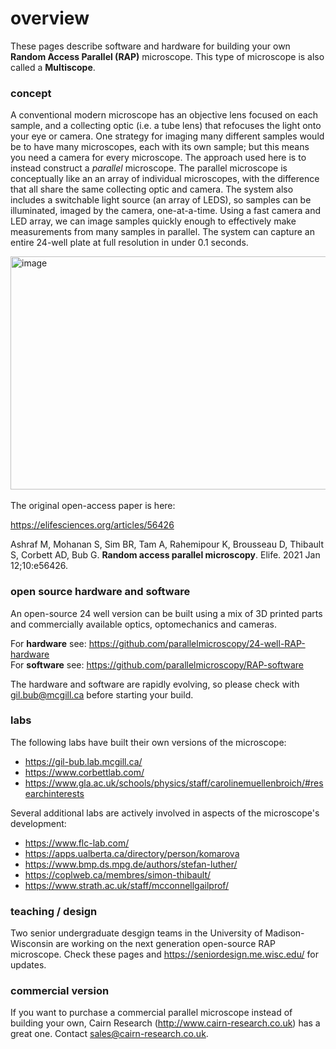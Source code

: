 # overview

These pages describe software and hardware for building your own <b>Random Access Parallel (RAP)</b> microscope. This type of microscope is also called a <b> Multiscope</b>.

### concept

A conventional modern microscope has an objective lens focused on each sample, and a collecting optic (i.e. a tube lens) that refocuses the light onto your eye or camera. One strategy for imaging many different samples would be to have many microscopes, each with its own sample; but this means you need a camera for every microscope. The approach used here is to instead construct a *parallel* microscope. The parallel microscope is conceptually like an an array of individual microscopes, with the difference that all share the same collecting optic and camera.  The system also includes a switchable light source (an array of LEDS), so samples can be illuminated, imaged by the camera, one-at-a-time. Using a fast camera and LED array, we can image samples quickly enough to effectively make measurements from many samples in parallel. The system can capture an entire 24-well plate at full resolution in under 0.1 seconds.

<img width="1126" height="373" alt="image" src="https://github.com/user-attachments/assets/25f0a2c5-f09a-4eb3-b6a0-7a827926e4a1" />



<br>
<br>
The original open-access paper is here:

https://elifesciences.org/articles/56426

Ashraf M, Mohanan S, Sim BR, Tam A, Rahemipour K, Brousseau D, Thibault S, Corbett AD, Bub G. <b>Random access parallel microscopy</b>. Elife. 2021 Jan 12;10:e56426.

### open source hardware and software

An open-source 24 well version can be built using a mix of 3D printed parts and commercially available optics, optomechanics and cameras.<br>

For **hardware** see: https://github.com/parallelmicroscopy/24-well-RAP-hardware<br>
For **software** see: https://github.com/parallelmicroscopy/RAP-software

The hardware and software are rapidly evolving, so please check with [gil.bub@mcgill.ca](mailto:gil.bub@mcgill.ca) before starting your build.

### labs

The following labs have built their own versions of the microscope:

- https://gil-bub.lab.mcgill.ca/
- https://www.corbettlab.com/
- https://www.gla.ac.uk/schools/physics/staff/carolinemuellenbroich/#researchinterests

Several additional labs are actively involved in aspects of the microscope's development:

- https://www.flc-lab.com/
- https://apps.ualberta.ca/directory/person/komarova
- https://www.bmp.ds.mpg.de/authors/stefan-luther/
- https://coplweb.ca/membres/simon-thibault/
- https://www.strath.ac.uk/staff/mcconnellgailprof/

### teaching / design

Two senior undergraduate desgign teams in the University of Madison-Wisconsin are working on the next generation open-source RAP microscope. Check these pages and https://seniordesign.me.wisc.edu/ for updates.

### commercial version

If you want to purchase a commercial parallel microscope instead of building your own, Cairn Research (http://www.cairn-research.co.uk)
has a great one. Contact sales@cairn-research.co.uk.



